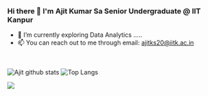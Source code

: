 ### Hi there 👋 I'm Ajit Kumar Sa Senior Undergraduate @ IIT Kanpur




- 🌱 I’m currently exploring Data Analytics  .....
- 📫 You can reach out to me through email: ajitks20@iitk.ac.in

<br>

![Ajit github stats](https://github-readme-stats.vercel.app/api?username=Ajit-K-Sa)
![Top Langs](https://github-readme-stats.vercel.app/api/top-langs/?username=anuraghazra&layout=compact)
<br>


![](https://komarev.com/ghpvc/?username=Ajit-K-Sa)


<!--
**Ajit-K-Sa/Ajit_K-Sa** is a ✨ _special_ ✨ repository because its `README.md` (this file) appears on your GitHub profile.
